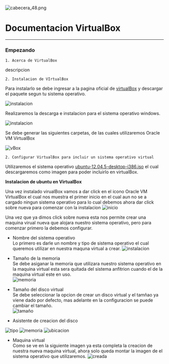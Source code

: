 ![cabecera_48.png](images/header.png)
# Documentacion VirtualBox
________

### **Empezando** 

~~~ 
1. Acerca de VirtualBox
~~~

descripcion

~~~
2. Instalacion de VIrtualBox
~~~
Para instalarlo se debe ingresar a la pagina oficial de [virtualBox](https://www.virtualbox.org/wiki/Downloads) y descargar el paquete segun tu sistema operativo.

   ![instalacion](images/vBox.png)
   

Realizaremos la descarga e instalacion para el sistema operativo windows.

   ![instalacion](images/instalacion.png)
   
Se debe generar las siguientes carpetas, de las cuales utilizaremos Oracle VM VirtualBox

   ![vBox](images/carpetavBox.png)
   
~~~
2. Configurar VirtualBox para incluir un sistema operativo virtual 
~~~

Utilizaremos el sistema operativo [ubuntu-12.04.5-desktop-i386.iso](http://releases.ubuntu.com/12.04/) el cual descargaremos como imagen para poder incluirlo en virtualBox.

**Instalacion de ubuntu en VirtualBox**

Una vez instalado virualBox vamos a dar click en el icono Oracle VM VirtualBox el cual nos muestra el primer inicio en el cual aun no se a cargado ningun sistema operativo para lo cual debemos ahora dar click sobre nueva para comenzar con la instalacion
   ![inicio](images/inicioVBox.png)

Una vez que ya dimos click sobre nueva esta nos permite crear una maquina virual nueva que alojara nuestro sistema operativo, pero para comenzar primero la debemos configurar. 

   - Nombre del sistema operativo  
   Lo primero es darle un nombre y tipo de sistema operativo el cual queremos utilizar en nuestra maquna virtual a crear. 
   ![instalacion](images/CreaNuevaVBox.png)
   
   - Tamaño de la memoria  
   Se debe asiganar la memoria que utilizara nuestro sistema operativo en la maquina virtual esta sera quitada del sistema anfitrion cuando el de la maquina virtual este en uso.   
   ![memoria](images/memoriaVbox.png)
   
   - Tamaño del disco virtual  
   Se debe seleccionar la opcion de crear un disco virtual y el tamñao ya viene dado por defecto, mas adelante en la configuracion se puede cambiar el tamaño.     
   ![tamaño](images/DiscoVBox.png)
   
   - Asistente de creacion del disco  
   
   ![tipo](images/tipoDiscoVbox.png)
   ![memoria](images/reservaMemoria.png)
   ![ubicacion](images/ubicacionVbox.png)
   
   - Maquina virtual  
   Como se ve en la siguiente imagen ya esta completa la creacion de nuestra nueva maquina virtual, ahora solo queda montar la imagen de el sistema operativo que utilizaremos.
   ![creada](images/iniciarVBox.png)
   

